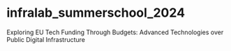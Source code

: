 # infralab_summerschool_2024
Exploring EU Tech Funding Through Budgets: Advanced Technologies over Public Digital Infrastructure
